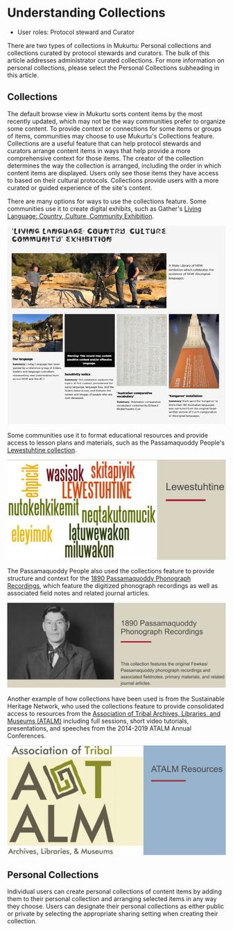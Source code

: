 # Understanding Collections
- User roles: Protocol steward and Curator

There are two types of collections in Mukurtu: Personal collections and collections curated by protocol stewards and curators. The bulk of this article addresses administrator curated collections. For more information on personal collections, please select the Personal Collections subheading in this article. 

## Collections 

The default browse view in Mukurtu sorts content items by the most recently updated, which may not be the way communities prefer to organize some content. To provide context or connections for some items or groups of items, communities may choose to use Mukurtu's Collections feature. Collections are a useful feature that can help protocol stewards and curators arrange content items in ways that help provide a more comprehensive context for those items. The creator of the collection determines the way the collection is arranged, including the order in which content items are displayed. Users only see those items they have access to based on their cultural protocols. Collections provide users with a more curated or guided experience of the site's content.

There are many options for ways to use the collections feature. Some communities use it to create digital exhibits, such as Gather's [Living Language: Country, Culture, Community Exhibition](https://gather.sl.nsw.gov.au/collection/living-language-country-culture-community-exhibition).

[![Gather](../embeds/collections1.png)]("https://gather.sl.nsw.gov.au/collection/living-language-country-culture-community-exhibition" "Redirect to Gather")

Some communities use it to format educational resources and provide access to lesson plans and materials, such as the Passamaquoddy People's [Lewestuhtine collection](https://passamaquoddypeople.com/collection/lewestuhtine). 

![Passamaquoddy People](../embeds/collections2.png "Image of the Passamaquoddy People's Lewestuhtine collection")

The Passamaquoddy People also used the collections feature to provide structure and context for the [1890 Passamaquoddy Phonograph Recordings](https://passamaquoddypeople.com/collection/1890-passamaquoddy-phonograph-recordings), which feature the digitized phonograph recordings as well as associated field notes and related journal articles.

![Passamaquoddy People](../embeds/collections3.png "Image of the Passamaquoddy People's 1890 Passamaquoddy Phonograph Recordings collection")

Another example of how collections have been used is from the Sustainable Heritage Network, who used the collections feature to provide consolidated access to resources from the [Association of Tribal Archives, Libraries, and Museums (ATALM)](https://sustainableheritagenetwork.org/collection/atalm-resources) including full sessions, short video tutorials, presentations, and speeches from the 2014-2019 ATALM Annual Conferences.

![Sustainable Heritage Network](../embeds/collections4.png "Association of Tribal Archives, Libraries, and Museums resources")

## Personal Collections

Individual users can create personal collections of content items by adding them to their personal collection and arranging selected items in any way they choose. Users can designate their personal collections as either public or private by selecting the appropriate sharing setting when creating their collection.